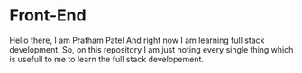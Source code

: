 # Front-End

Hello there,
I am Pratham Patel
And right now I am learning full stack development.
So, on this repository I am just noting every single thing which is usefull to me to learn the full stack developement.